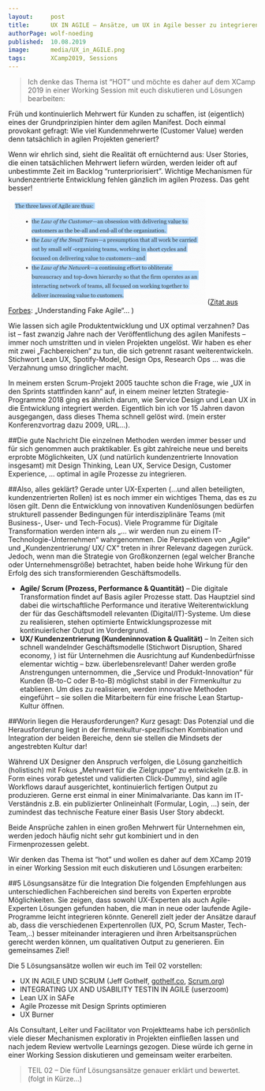 ```yaml
---
layout:     post
title:      UX IN AGILE – Ansätze, um UX in Agile besser zu integrieren (Teil 1)
authorPage: wolf-noeding
published:  10.08.2019
image:      media/UX_in_AGILE.png
tags:       XCamp2019, Sessions
---
```


> Ich denke das Thema ist “HOT” und möchte es daher auf dem XCamp 2019 in einer Working Session mit euch diskutieren und Lösungen bearbeiten:

Früh und kontinuierlich Mehrwert für Kunden zu schaffen, ist (eigentlich) eines der Grundprinzipien hinter dem agilen Manifest. Doch einmal provokant gefragt: Wie viel Kundenmehrwerte (Customer Value) werden denn tatsächlich in agilen Projekten generiert?

Wenn wir ehrlich sind, sieht die Realität oft ernüchternd aus: User Stories, die einen tatsächlichen Mehrwert liefern würden, werden leider oft auf unbestimmte Zeit im Backlog “runterpriorisiert”. Wichtige Mechanismen für kundenzentrierte Entwicklung fehlen gänzlich im agilen Prozess. Das geht besser!

![Zitat aus Forbes](media/Bild_Agile_laws-400x214.png)
([Zitat aus Forbes](https://www.forbes.com/sites/stevedenning/2019/05/23/understanding-fake-agile/#1944085b4bbe): „Understanding Fake Agile“… )

Wie lassen sich agile Produktentwicklung und UX optimal verzahnen? Das ist – fast zwanzig Jahre nach der Veröffentlichung des agilen Manifests – immer noch umstritten und in vielen Projekten ungelöst. Wir haben es eher mit zwei „Fachbereichen“ zu tun, die sich getrennt rasant weiterentwickeln. Stichwort Lean UX, Spotify-Model, Design Ops, Research Ops … was die Verzahnung umso dringlicher macht.

In meinem ersten Scrum-Projekt 2005 tauchte schon die Frage, wie „UX in den Sprints stattfinden kann“ auf, in einem meiner letzten Strategie-Programme 2018 ging es ähnlich darum, wie Service Design und Lean UX in die Entwicklung integriert werden. Eigentlich bin ich vor 15 Jahren davon ausgegangen, dass dieses Thema schnell gelöst wird. (mein erster Konferenzvortrag dazu 2009, URL…).

##Die gute Nachricht
Die einzelnen Methoden werden immer besser und für sich genommen auch praktikabler. Es gibt zahlreiche neue und bereits erprobte Möglichkeiten, UX (und natürlich kundenzentrierte Innovation insgesamt) mit Design Thinking, Lean UX, Service Design, Customer Experience, … optimal in agile Prozesse zu integrieren.

##Also, alles geklärt?
Gerade unter UX-Experten (…und allen beteiligten, kundenzentrierten Rollen) ist es noch immer ein wichtiges Thema, das es zu lösen gilt. Denn die Entwicklung von innovativen Kundenlösungen bedürfen strukturell passender Bedingungen für interdisziplinäre Teams (mit Business-, User- und Tech-Focus). Viele Programme für Digitale Transformation werden intern als „… wir werden nun zu einem IT-Technologie-Unternehmen“ wahrgenommen. Die Perspektiven von „Agile“ und „Kundenzentrierung/ UX/ CX“ treten in ihrer Relevanz dagegen zurück. Jedoch, wenn man die Strategie von Großkonzernen (egal welcher Branche oder Unternehmensgröße) betrachtet, haben beide hohe Wirkung für den Erfolg des sich transformierenden Geschäftsmodells.

- **Agile/ Scrum (Prozess, Performance & Quantität)** – Die digitale Transformation findet auf Basis agiler Prozesse statt. Das Hauptziel sind dabei die wirtschaftliche Performance und iterative Weiterentwicklung der für das Geschäftsmodell relevanten (Digital/IT)-Systeme. Um diese zu realisieren, stehen optimierte Entwicklungsprozesse mit kontinuierlicher Output im Vordergrund.
- **UX/ Kundenzentrierung (Kundeninnovation & Qualität)** – In Zeiten sich schnell wandelnder Geschäftsmodelle (Stichwort Disruption, Shared economy, ) ist für Unternehmen die Ausrichtung auf Kundenbedürfnisse elementar wichtig – bzw. überlebensrelevant! Daher werden große Anstrengungen unternommen, die „Service und Produkt-Innovation“ für Kunden (B-to-C oder B-to-B) möglichst stabil in der Firmenkultur zu etablieren. Um dies zu realisieren, werden innovative Methoden eingeführt – sie sollen die Mitarbeitern für eine frische Lean Startup-Kultur öffnen.

##Worin liegen die Herausforderungen?
Kurz gesagt: Das Potenzial und die Herausforderung liegt in der firmenkultur-spezifischen Kombination und Integration der beiden Bereiche, denn sie stellen die Mindsets der angestrebten Kultur dar!

Während UX Designer den Anspruch verfolgen, die Lösung ganzheitlich (holistisch) mit Fokus „Mehrwert für die Zielgruppe“ zu entwickeln (z.B. in Form eines vorab getestet und validierten Click-Dummy), sind agile Workflows darauf ausgerichtet, kontinuierlich fertigen Output zu produzieren. Gerne erst einmal in einer Minimalvariante. Das kann im IT-Verständnis z.B. ein publizierter Onlineinhalt (Formular, Login, …) sein, der zumindest das technische Feature einer Basis User Story abdeckt.

Beide Ansprüche zahlen in einen großen Mehrwert für Unternehmen ein, werden jedoch häufig nicht sehr gut kombiniert und in den Firmenprozessen gelebt.

Wir denken das Thema ist “hot” und wollen es daher auf dem XCamp 2019 in einer Working Session mit euch diskutieren und Lösungen erarbeiten:

##5 Lösungsansätze für die Integration
Die folgenden Empfehlungen aus unterschiedlichen Fachbereichen sind bereits von Experten erprobte Möglichkeiten. Sie zeigen, dass sowohl UX-Experten als auch Agile-Experten Lösungen gefunden haben, die man in neue oder laufende Agile-Programme leicht integrieren könnte. Generell zielt jeder der Ansätze darauf ab, dass die verschiedenen Expertenrollen (UX, PO, Scrum Master, Tech-Team,..) besser miteinander interagieren und ihren Arbeitsansprüchen gerecht werden können, um qualitativen Output zu generieren. Ein gemeinsames Ziel!

Die 5 Lösungsansätze wollen wir euch im Teil 02 vorstellen:

- UX IN AGILE UND SCRUM (Jeff Gothelf, [gothelf.co](https://jeffgothelf.com/), [Scrum.org](https://www.scrum.org/))
- INTEGRATING UX AND USABILITY TESTIN IN AGILE (userzoom)
- Lean UX in SAFe
- Agile Prozesse mit Design Sprints optimieren
- UX Burner

Als Consultant, Leiter und Facilitator von Projektteams habe ich persönlich viele dieser Mechanismen explorativ in Projekten einfließen lassen und nach jedem Review wertvolle Learnings gezogen. Diese würde ich gerne in einer Working Session diskutieren und gemeinsam weiter erarbeiten.

> TEIL 02 – Die fünf Lösungsansätze genauer erklärt und bewertet. (folgt in Kürze…)
